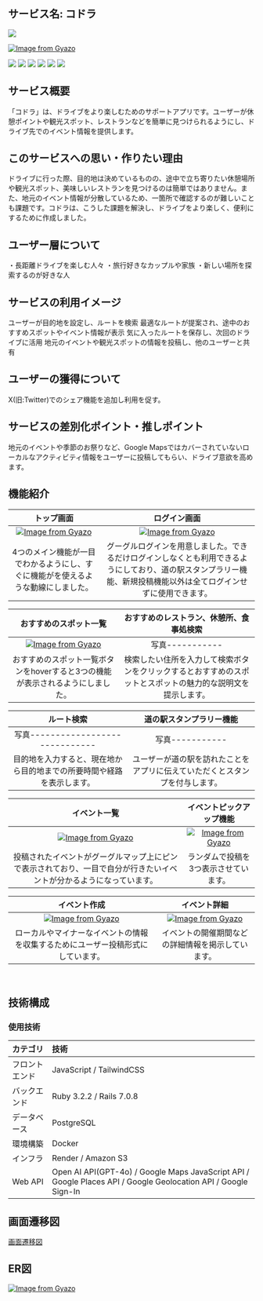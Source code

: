 
## サービス名: コドラ

 <img src="https://i.gyazo.com/a91e7875b7f0dd239688477f8a063735.jpg">

[![Image from Gyazo](https://i.gyazo.com/a91e7875b7f0dd239688477f8a063735.jpg)](https://gyazo.com/a91e7875b7f0dd239688477f8a063735)

<img src="https://img.shields.io/badge/-RubyonRails-CC0000.svg?logo=rubyonrails&style=popout"> <img src="https://img.shields.io/badge/-Ruby-CC342D.svg?logo=ruby&style=popout"> <img src="https://img.shields.io/badge/-Javascript-F7DF1E.svg?logo=javascript&style=popout">
 <img src="https://img.shields.io/badge/-Docker-1488C6.svg?logo=docker&style=popout"> <img src="https://img.shields.io/badge/-Postgresql-336791.svg?logo=postgresql&style=popout"> <img src="https://img.shields.io/badge/-Amazon-FF9900.svg?logo=amazon&style=popout">


## サービス概要

「コドラ」は、ドライブをより楽しむためのサポートアプリです。ユーザーが休憩ポイントや観光スポット、レストランなどを簡単に見つけられるようにし、ドライブ先でのイベント情報を提供します。

## このサービスへの思い・作りたい理由
ドライブに行った際、目的地は決めているものの、途中で立ち寄りたい休憩場所や観光スポット、美味しいレストランを見つけるのは簡単ではありません。また、地元のイベント情報が分散しているため、一箇所で確認するのが難しいことも課題です。コドラは、こうした課題を解決し、ドライブをより楽しく、便利にするために作成しました。

## ユーザー層について
・長距離ドライブを楽しむ人々
 ・旅行好きなカップルや家族
 ・新しい場所を探索するのが好きな人

## サービスの利用イメージ
ユーザーが目的地を設定し、ルートを検索
最適なルートが提案され、途中のおすすめスポットやイベント情報が表示
気に入ったルートを保存し、次回のドライブに活用
地元のイベントや観光スポットの情報を投稿し、他のユーザーと共有

## ユーザーの獲得について
X(旧:Twitter)でのシェア機能を追加し利用を促す。

## サービスの差別化ポイント・推しポイント
地元のイベントや季節のお祭りなど、Google Mapsではカバーされていないローカルなアクティビティ情報をユーザーに投稿してもらい、ドライブ意欲を高めます。

## 機能紹介

|トップ画面| ログイン画面 |
|:-:|:-:|
 [![Image from Gyazo](https://i.gyazo.com/cef96859385f8d50e76e6db1dfc544d0.gif)](https://gyazo.com/cef96859385f8d50e76e6db1dfc544d0) |[![Image from Gyazo](https://i.gyazo.com/b7d7cab3795d8bffc6e41399547205d1.png)](https://gyazo.com/b7d7cab3795d8bffc6e41399547205d1)
|4つのメイン機能が一目でわかるようにし、すぐに機能がを使えるような動線にしました。|グーグルログインを用意しました。できるだけログインしなくとも利用できるようにしており、道の駅スタンプラリー機能、新規投稿機能以外は全てログインせずに使用できます。|

|おすすめのスポット一覧| おすすめのレストラン、休憩所、食事処検索 |
|:-:|:-:|
[![Image from Gyazo](https://i.gyazo.com/90079da977e4266337d4972d8549c242.gif)](https://gyazo.com/90079da977e4266337d4972d8549c242) | 写真-----------
|おすすめのスポット一覧ボタンをhoverすると3つの機能が表示されるようにしました。|検索したい住所を入力して検索ボタンをクリックするとおすすめのスポットとスポットの魅力的な説明文を提示します。|

|ルート検索| 道の駅スタンプラリー機能|
|:-:|:-:|
写真----------------------------- | 写真-----------
|目的地を入力すると、現在地から目的地までの所要時間や経路を表示します。|ユーザーが道の駅を訪れたことをアプリに伝えていただくとスタンプを付与します。|

|イベント一覧|イベントピックアップ機能 |
|:-:|:-:|
[![Image from Gyazo](https://i.gyazo.com/012ea88efca9d2caf78f56151bd0b2da.gif)](https://gyazo.com/012ea88efca9d2caf78f56151bd0b2da)| [![Image from Gyazo](https://i.gyazo.com/94f4131c8810ff5cf3cc6713db6f130d.jpg)](https://gyazo.com/94f4131c8810ff5cf3cc6713db6f130d)
|投稿されたイベントがグーグルマップ上にピンで表示されており、一目で自分が行きたいイベントが分かるようになっています。|ランダムで投稿を3つ表示させています。|

|イベント作成|イベント詳細|
|:-:|:-:|
[![Image from Gyazo](https://i.gyazo.com/1bc514eb96aae95f7bbe94beb3b2f56b.png)](https://gyazo.com/1bc514eb96aae95f7bbe94beb3b2f56b)| [![Image from Gyazo](https://i.gyazo.com/dc882377b6d5165c1ae8b3422ff795fb.jpg)](https://gyazo.com/dc882377b6d5165c1ae8b3422ff795fb)
|ローカルやマイナーなイベントの情報を収集するためにユーザー投稿形式にしています。|イベントの開催期間などの詳細情報を掲示しています。|




</br>

## 技術構成
### 使用技術
|カテゴリ|技術|
|:-------------|:------------|
|フロントエンド|JavaScript / TailwindCSS |
|バックエンド|Ruby 3.2.2 / Rails 7.0.8|
|データベース|PostgreSQL|
|環境構築|Docker|
|インフラ|Render / Amazon S3 |
|Web API| Open AI API(GPT-4o) / Google Maps JavaScript API / Google Places API / Google Geolocation API / Google Sign-In |
	
	
## 画面遷移図
[画面遷移図](https://www.figma.com/design/t6d8lv9hHXj49bZN5oKT8D/runteq%E5%8D%92%E6%A5%AD%E5%88%B6%E4%BD%9C?node-id=0-1&t=0ZLOjcjA4HG9lWPC-0)

## ER図
[![Image from Gyazo](https://i.gyazo.com/6c2cc87673b073e39b4edb190a620a99.png)](https://gyazo.com/6c2cc87673b073e39b4edb190a620a99)
